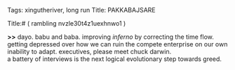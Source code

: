 Tags: xingutheriver, long run
Title: PAKKABAJSARE
  
Title:# ( rambling nvzle30t4z1uexhnwo1 )  
  
**>>** dayo. babu and baba. improving _inferno_ by correcting the time flow. getting depressed over how we can ruin the compete enterprise on our own inability to adapt. executives, please meet chuck darwin.  
a battery of interviews is the next logical evolutionary step towards greed.